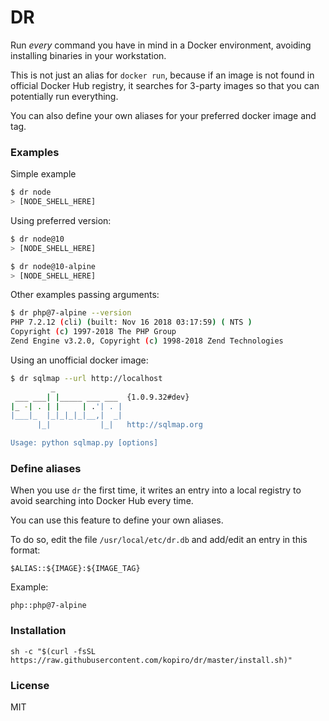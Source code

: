 # DR

Run _every_ command you have in mind in a Docker environment, avoiding installing binaries in your workstation.

This is not just an alias for `docker run`, because if an image is not found in official Docker Hub registry, it searches for 3-party images so that you can potentially run everything.

You can also define your own aliases for your preferred docker image and tag.

### Examples

Simple example

```bash
$ dr node
> [NODE_SHELL_HERE]
```

Using preferred version:

```bash
$ dr node@10
> [NODE_SHELL_HERE]

$ dr node@10-alpine
> [NODE_SHELL_HERE]
```

Other examples passing arguments:

```bash
$ dr php@7-alpine --version
PHP 7.2.12 (cli) (built: Nov 16 2018 03:17:59) ( NTS )
Copyright (c) 1997-2018 The PHP Group
Zend Engine v3.2.0, Copyright (c) 1998-2018 Zend Technologies
```

Using an unofficial docker image:

```bash
$ dr sqlmap --url http://localhost
         _
 ___ ___| |_____ ___ ___  {1.0.9.32#dev}
|_ -| . | |     | .'| . |
|___|_  |_|_|_|_|__,|  _|
      |_|           |_|   http://sqlmap.org

Usage: python sqlmap.py [options]
```

### Define aliases

When you use `dr` the first time, it writes an entry into a local registry
to avoid searching into Docker Hub every time.

You can use this feature to define your own aliases.

To do so, edit the file `/usr/local/etc/dr.db`
and add/edit an entry in this format:

```
$ALIAS::${IMAGE}:${IMAGE_TAG}
```

Example:

```
php::php@7-alpine
```

### Installation

```
sh -c "$(curl -fsSL https://raw.githubusercontent.com/kopiro/dr/master/install.sh)"
```

### License

MIT
